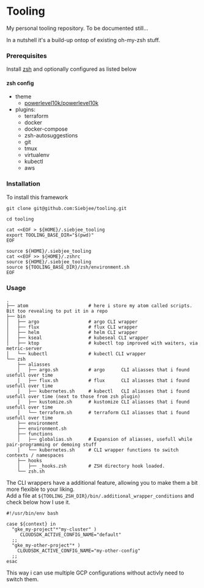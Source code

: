 Tooling
===
My personal tooling repository. To be documented still...

In a nutshell it's a build-up ontop of existing oh-my-zsh stuff.

### Prerequisites
Install [zsh](https://github.com/ohmyzsh/ohmyzsh) and optionally configured as listed below

#### zsh config
* theme
  * [powerlevel10k/powerlevel10k](https://github.com/romkatv/powerlevel10k)
* plugins:
  * terraform
  * docker
  * docker-compose
  * zsh-autosuggestions
  * git
  * tmux
  * virtualenv
  * kubectl
  * aws

### Installation
To install this framework
```
git clone git@github.com:Siebjee/tooling.git

cd tooling

cat <<EOF > ${HOME}/.siebjee_tooling
export TOOLING_BASE_DIR="$(pwd)"
EOF

source ${HOME}/.siebjee_tooling
cat <<EOF >> ${HOME}/.zshrc
source ${HOME}/.siebjee_tooling
source ${TOOLING_BASE_DIR}/zsh/environment.sh
EOF
```

### Usage

```
.
├── atom                      # here i store my atom called scripts. Bit too revealing to put it in a repo
├── bin
│   ├── argo                  # argo CLI wrapper
│   ├── flux                  # flux CLI wrapper
│   ├── helm                  # helm CLI wrapper
│   ├── kseal                 # kubeseal CLI wrapper
│   ├── ktop                  # kubectl top improved with waiters, via metric-server
│   └── kubectl               # kubectl CLI wrapper
└── zsh
    ├── aliasses
    │   ├── argo.sh           # argo      CLI aliasses that i found usefull over time
    │   ├── flux.sh           # flux      CLI aliasses that i found usefull over time
    │   ├── kubernetes.sh     # kubectl   CLI aliasses that i found usefull over time (next to those from zsh plugin)
    │   ├── kustomize.sh      # kustomize CLI aliasses that i found usefull over time
    │   └── terraform.sh      # terraform CLI aliasses that i found usefull over time
    ├── environment
    ├── environment.sh
    ├── functions
    │   ├── globalias.sh      # Expansion of aliasses, usefull while pair-programming or demoing stuff
    │   └── kubernetes.sh     # CLI wrapper functions to switch contexts / namespaces
    ├── hooks
    │   ├── _hooks.zsh        # ZSH directory hook loaded.
    └── zsh.sh
```

The CLI wrappers have a additional feature, allowing you to make them a bit more flexible to your liking.  
Add a file at `${TOOLING_ZSH_DIR}/bin/.additional_wrapper_conditions` and check below how I use it.

```
#!/usr/bin/env bash

case ${context} in
  "gke_my-project"*"my-cluster" )
     CLOUDSDK_ACTIVE_CONFIG_NAME="default"
  ;;
  "gke_my-other-project"* )
    CLOUDSDK_ACTIVE_CONFIG_NAME="my-other-config"
  ;;
esac
```

This way i can use multiple GCP configurations without activly need to switch them.
